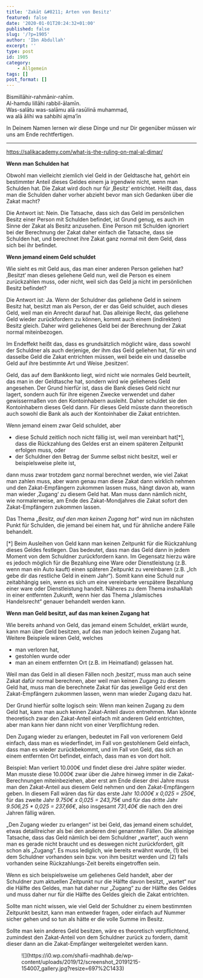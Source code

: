 ```yaml
---
title: 'Zakāt &#8211; Arten von Besitz'
featured: false
date: '2020-01-01T20:24:32+01:00'
published: false
slug: '/?p=1905'
author: 'Ibn Abdullah'
excerpt: ''
type: post
id: 1905
category:
    - Allgemein
tags: []
post_format: []
---
```

Bismillāhir-rahmānir-rahīm.  
Al-hamdu lillāhi rabbil-ālamīn.  
Was-salātu was-salāmu alā rasūlinā muhammad,  
wa alā ālihi wa sahbihi ajma’īn

In Deinem Namen lernen wir diese Dinge und nur Dir gegenüber müssen wir uns am Ende rechtfertigen.

- - - - - -

https://salikacademy.com/what-is-the-ruling-on-mal-al-dimar/

**Wenn man Schulden hat**

Obwohl man vielleicht ziemlich viel Geld in der Geldtasche hat, gehört ein bestimmter Anteil dieses Geldes einem ja irgendwie nicht, wenn man Schulden hat. Die Zakat wird doch nur für ‚Besitz‘ entrichtet. Heißt das, dass man die Schulden daher vorher abzieht bevor man sich Gedanken über die Zakat macht?

Die Antwort ist: Nein. Die Tatsache, dass sich das Geld im persönlichen Besitz einer Person mit Schulden befindet, ist Grund genug, es auch im Sinne der Zakat als Besitz anzusehen. Eine Person mit Schulden ignoriert bei der Berechnung der Zakat daher einfach die Tatsache, dass sie Schulden hat, und berechnet ihre Zakat ganz normal mit dem Geld, dass sich bei ihr befindet.

**Wenn jemand einem Geld schuldet**

Wie sieht es mit Geld aus, das man einer anderen Person geliehen hat? ‚Besitzt‘ man dieses geliehene Geld nun, weil die Person es einem zurückzahlen muss, oder nicht, weil sich das Geld ja nicht im persönlichen Besitz befindet?

Die Antwort ist: Ja. Wenn der Schuldner das geliehene Geld in seinem Besitz hat, besitzt man als Person, der er das Geld schuldet, auch dieses Geld, weil man ein Anrecht darauf hat. Das alleinige Recht, das geliehene Geld wieder zurückfordern zu können, kommt auch einem (indirekten) Besitz gleich. Daher wird geliehenes Geld bei der Berechnung der Zakat normal miteinbezogen.

Im Endeffekt heißt das, dass es grundsätzlich möglicht wäre, dass sowohl der Schuldner als auch derjenige, der ihm das Geld geliehen hat, für ein und dasselbe Geld die Zakat entrichten müssen, weil beide ein und dasselbe Geld auf ihre bestimmte Art und Weise ‚besitzen‘.

Geld, das auf dem Bankkonto liegt, wird nicht wie normales Geld beurteilt, das man in der Geldtasche hat, sondern wird wie geliehenes Geld angesehen. Der Grund hierfür ist, dass die Bank dieses Geld nicht nur lagert, sondern auch für ihre eigenen Zwecke verwendet und daher gewissermaßen von den Kontoinhabern ausleiht. Daher schuldet sie den Kontoinhabern dieses Geld dann. Für dieses Geld müsste dann theoretisch auch sowohl die Bank als auch der Kontoinhaber die Zakat entrichten.

Wenn jemand einem zwar Geld schuldet, aber

- diese Schuld zeitlich noch nicht fällig ist, weil man vereinbart hat\[\*\], dass die Rückzahlung des Geldes erst an einem späteren Zeitpunkt erfolgen muss, oder
- der Schuldner den Betrag der Summe selbst nicht besitzt, weil er beispielsweise pleite ist,

dann muss zwar trotzdem ganz normal berechnet werden, wie viel Zakat man zahlen muss, aber wann genau man diese Zakat dann wirklich nehmen und den Zakat-Empfängern zukommen lassen muss, hängt davon ab, wann man wieder ‚Zugang‘ zu diesem Geld hat. Man muss dann nämlich nicht, wie normalerweise, am Ende des Zakat-Mondjahres die Zakat sofort den Zakat-Empfängern zukommen lassen.

Das Thema „*Besitz, auf den man keinen Zugang hat*“ wird nun im nächsten Punkt für Schulden, die jemand bei einem hat, und für ähnliche andere Fälle behandelt.

\[\*\] Beim Ausleihen von Geld kann man keinen Zeitpunkt für die Rückzahlung dieses Geldes festlegen. Das bedeutet, dass man das Geld dann in jedem Moment von dem Schuldner zurückfordern kann. Im Gegensatz hierzu wäre es jedoch möglich für die Bezahlung eine Ware oder Dienstleistung (z.B. wenn man ein Auto kauft) einen späteren Zeitpunkt zu vereinbaren (z.B. „Ich gebe dir das restliche Geld in einem Jahr“). Somit kann eine Schuld nur zeitabhängig sein, wenn es sich um eine vereinbarte verspätere Bezahlung einer ware oder Dienstleistung handelt. Näheres zu dem Thema inshaAllah in einer entfernten Zukunft, wenn hier das Thema „Islamisches Handelsrecht“ genauer behandelt werden kann.

**Wenn man Geld besitzt, auf das man keinen Zugang hat**

Wie bereits anhand von Geld, das jemand einem Schuldet, erklärt wurde, kann man über Geld besitzen, auf das man jedoch keinen Zugang hat. Weitere Beispiele wären Geld, welches

- man verloren hat,
- gestohlen wurde oder
- man an einem entfernten Ort (z.B. im Heimatland) gelassen hat.

Weil man das Geld in all diesen Fällen noch ‚besitzt‘, muss man auch seine Zakat dafür normal berechnen, aber weil man keinen Zugang zu diesem Geld hat, muss man die berechnete Zakat für das jeweilige Geld erst den Zakat-Empfängern zukommen lassen, wenn man wieder Zugang dazu hat.

Der Grund hierfür sollte logisch sein: Wenn man keinen Zugang zu dem Geld hat, kann man auch keinen Zakat-Anteil davon entnehmen. Man könnte theoretisch zwar den Zakat-Anteil einfach mit anderem Geld entrichten, aber man kann hier dann nicht von einer Verpflichtung reden.

Den Zugang wieder zu erlangen, bedeutet im Fall von verlorenem Geld einfach, dass man es wiederfindet, im Fall von gestohlenem Geld einfach, dass man es wieder zurückbekommt, und im Fall von Geld, das sich an einem entfernten Ort befindet, einfach, dass man es von dort holt.

Beispiel: Man verliert 10.000€ und findet diese drei Jahre später wieder. Man musste diese 10.000€ zwar über die Jahre hinweg immer in die Zakat-Berechnungen miteinbeziehen, aber erst am Ende dieser drei Jahre muss man den Zakat-Anteil aus diesem Geld nehmen und den Zakat-Empfängern geben. In diesem Fall wären das für das erste Jahr *10.000€ x 0,025 = 250€*, für das zweite Jahr *9.750€ x 0,025 = 243,75€* und für das dritte Jahr *9.506,25 \* 0,025 = 237,66€*, also insgesamt *731,40€* die nach den drei Jahren fällig wären.

„Den Zugang wieder zu erlangen“ ist bei Geld, das jemand einem schuldet, etwas detaillreicher als bei den anderen drei genannten Fällen. Die alleinige Tatsache, dass das Geld nämlich bei dem Schuldner „wartet“, auch wenn man es gerade nicht braucht und es deswegen nicht zurückfordert, gilt schon als „Zugang“. Es muss lediglich, wie bereits erwähnt wurde, (1) bei dem Schuldner vorhanden sein bzw. von ihm besitzt werden und (2) falls vorhanden seine Rückzahlungs-Zeit bereits eingetroffen sein.

Wenn es sich beispielsweise um geliehenes Geld handelt, aber der Schuldner zum aktuellen Zeitpunkt nur die Hälfte davon besitzt, „wartet“ nur die Hälfte des Geldes, man hat daher nur „Zugang“ zu der Hälfte des Geldes und muss daher nur für die Hälfte des Geldes gleich die Zakat entrichten.

Sollte man nicht wissen, wie viel Geld der Schuldner zu einem bestimmten Zeitpunkt besitzt, kann man entweder fragen, oder einfach auf Nummer sicher gehen und so tun als hätte er die volle Summe im Besitz.

Sollte man kein anderes Geld besitzen, wäre es theoretisch verpflichtend, zumindest den Zakat-Anteil von dem Schuldner zurück zu fordern, damit dieser dann an die Zakat-Empfänger weitergeleitet werden kann.

<figure class="wp-block-image">![](https://i0.wp.com/shafii-madhhab.de/wp-content/uploads/2019/12/screenshot_20191215-154007_gallery.jpg?resize=697%2C1433)</figure>